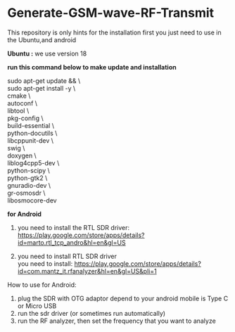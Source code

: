 # Generate-GSM-wave-RF-Transmit
This repository is only hints for the installation
first you just need to use in the Ubuntu,and android

<b> Ubuntu  :</b> 
we use version 18

<b>run this command below to make update and installation</b>

sudo apt-get update && \\ <br>
sudo apt-get install -y \\ <br>
    cmake \\ <br>
    autoconf \\ <br>
    libtool \\ <br>
    pkg-config \\ <br>
    build-essential \\ <br>
    python-docutils \\ <br>
    libcppunit-dev \\ <br>
    swig \\ <br>
    doxygen \\ <br>
    liblog4cpp5-dev \\ <br>
    python-scipy \\ <br>
    python-gtk2 \\ <br>
    gnuradio-dev \\ <br>
    gr-osmosdr \\ <br>
    libosmocore-dev


<b> for Android </b>

1. you need to install the RTL SDR driver: <br>
https://play.google.com/store/apps/details?id=marto.rtl_tcp_andro&hl=en&gl=US

2. you need to install RTL SDR driver <br>
you need to install: https://play.google.com/store/apps/details?id=com.mantz_it.rfanalyzer&hl=en&gl=US&pli=1

How to use for Android: <br>
1. plug the SDR with OTG adaptor depend to your android mobile is Type C or Micro USB <br>
2. run the sdr driver (or sometimes run automatically)
3. run the RF analyzer, then set the frequency that you want to analyze


